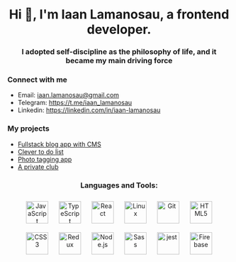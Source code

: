 <h1 align="center">Hi 👋, I'm Iaan Lamanosau, a frontend developer.</h1>
<h3 align="center">I adopted self-discipline as the philosophy of life, and it became my main driving force</h3>

### Connect with me
 - Email: iaan.lamanosau@gmail.com
 - Telegram: https://t.me/iaan_lamanosau
 - Linkedin: https://linkedin.com/in/iaan-lamanosau

### My projects

- [Fullstack blog app with CMS](https://github.com/twentysixhugs/blog-api)
- [Clever to do list](https://github.com/twentysixhugs/innowise-clever-to-do-list)
- [Photo tagging app](https://github.com/twentysixhugs/photo-tagging-app)
- [A private club](https://github.com/twentysixhugs/private-club)

<h3 align="center">Languages and Tools:</h3>
<div align="center">  
 <img style="margin: 10px" src="https://profilinator.rishav.dev/skills-assets/javascript-original.svg" alt="JavaScript" height="50" />  
 <img style="margin: 10px" src="https://profilinator.rishav.dev/skills-assets/typescript-original.svg" alt="TypeScript" height="50" />  
 <img style="margin: 10px" src="https://profilinator.rishav.dev/skills-assets/react-original-wordmark.svg" alt="React" height="50" />  
 <img style="margin: 10px" src="https://profilinator.rishav.dev/skills-assets/linux-original.svg" alt="Linux" height="50" />  
 <img style="margin: 10px" src="https://profilinator.rishav.dev/skills-assets/git-scm-icon.svg" alt="Git" height="50" />  
 <img style="margin: 10px" src="https://profilinator.rishav.dev/skills-assets/html5-original-wordmark.svg" alt="HTML5" height="50" />  
 <img style="margin: 10px" src="https://profilinator.rishav.dev/skills-assets/css3-original-wordmark.svg" alt="CSS3" height="50" />  
 <img style="margin: 10px" src="https://profilinator.rishav.dev/skills-assets/redux-original.svg" alt="Redux" height="50" />  
 <img style="margin: 10px" src="https://profilinator.rishav.dev/skills-assets/nodejs-original-wordmark.svg" alt="Node.js" height="50" />  
 <img style="margin: 10px" src="https://profilinator.rishav.dev/skills-assets/sass-original.svg" alt="Sass" height="50" /> 
 <img style="margin: 10px" src="https://www.vectorlogo.zone/logos/jestjsio/jestjsio-icon.svg" alt="jest" width="50" height="50" />
 <img style="margin: 10px" src="https://profilinator.rishav.dev/skills-assets/firebase.png" alt="Firebase" height="50" />  
</div>
<br />
